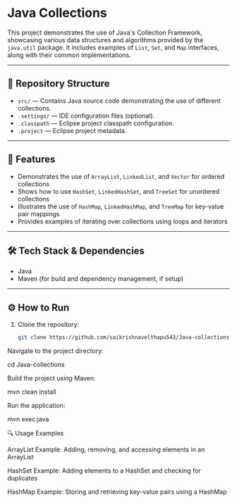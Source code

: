 # Java Collections

This project demonstrates the use of Java's Collection Framework, showcasing various data structures and algorithms provided by the `java.util` package. It includes examples of `List`, `Set`, and `Map` interfaces, along with their common implementations.

---

## 📂 Repository Structure
- `src/` — Contains Java source code demonstrating the use of different collections.  
- `.settings/` — IDE configuration files (optional).  
- `.classpath` — Eclipse project classpath configuration.  
- `.project` — Eclipse project metadata.  

---

## 🚀 Features
- Demonstrates the use of `ArrayList`, `LinkedList`, and `Vector` for ordered collections  
- Shows how to use `HashSet`, `LinkedHashSet`, and `TreeSet` for unordered collections  
- Illustrates the use of `HashMap`, `LinkedHashMap`, and `TreeMap` for key-value pair mappings  
- Provides examples of iterating over collections using loops and iterators  

---

## 🛠️ Tech Stack & Dependencies
- Java  
- Maven (for build and dependency management, if setup)  

---

## ⚙️ How to Run
1. Clone the repository:  
   ```bash
   git clone https://github.com/saikrishnavelthapu543/Java-collections.git
Navigate to the project directory:

cd Java-collections


Build the project using Maven:

mvn clean install


Run the application:

mvn exec:java

🔍 Usage Examples

ArrayList Example: Adding, removing, and accessing elements in an ArrayList

HashSet Example: Adding elements to a HashSet and checking for duplicates

HashMap Example: Storing and retrieving key-value pairs using a HashMap
